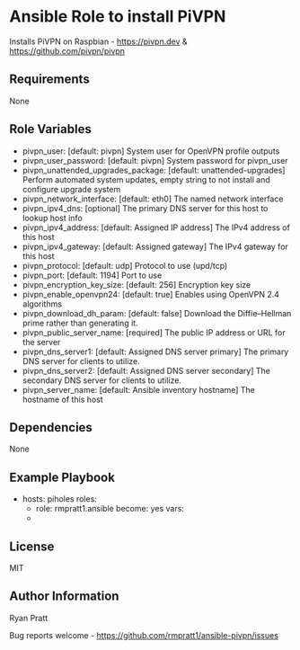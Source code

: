 Ansible Role to install PiVPN
=========

Installs PiVPN on Raspbian - https://pivpn.dev & https://github.com/pivpn/pivpn

Requirements
------------

None

Role Variables
--------------

* pivpn_user: [default: pivpn] System user for OpenVPN profile outputs
* pivpn_user_password: [default: pivpn] System password for pivpn_user
* pivpn_unattended_upgrades_package: [default: unattended-upgrades] Perform automated system updates, empty string to not install and configure upgrade system
* pivpn_network_interface: [default: eth0] The named network interface
* pivpn_ipv4_dns: [optional] The primary DNS server for this host to lookup host info
* pivpn_ipv4_address: [default: Assigned IP address] The IPv4 address of this host
* pivpn_ipv4_gateway: [default: Assigned gateway] The IPv4 gateway for this host
* pivpn_protocol: [default: udp] Protocol to use (upd/tcp)
* pivpn_port: [default: 1194] Port to use
* pivpn_encryption_key_size: [default: 256] Encryption key size
* pivpn_enable_openvpn24: [default: true] Enables using OpenVPN 2.4 algorithms
* pivpn_download_dh_param: [default: false] Download the Diffie–Hellman prime rather than generating it.
* pivpn_public_server_name: [required] The public IP address or URL for the server
* pivpn_dns_server1: [default: Assigned DNS server primary] The primary DNS server for clients to utilize.
* pivpn_dns_server2: [default: Assigned DNS server secondary] The secondary DNS server for clients to utilize.
* pivpn_server_name: [default: Ansible inventory hostname] The hostname of this host

Dependencies
------------

None

Example Playbook
----------------

- hosts: piholes
  roles:
    - role: rmpratt1.ansible
      become: yes
  vars:
    -

License
-------

MIT

Author Information
------------------

Ryan Pratt

Bug reports welcome - https://github.com/rmpratt1/ansible-pivpn/issues
